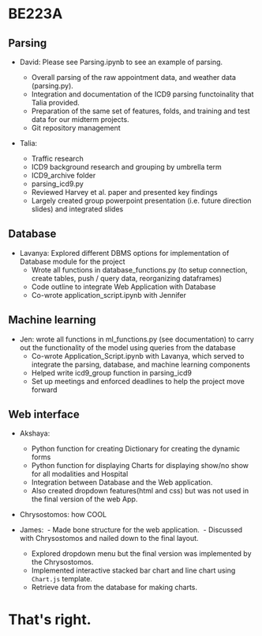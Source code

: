 # BE223A
## Parsing

- David: Please see Parsing.ipynb to see an example of parsing. 
  - Overall parsing of the raw appointment data, and weather data (parsing.py). 
  - Integration and documentation of the ICD9 parsing functoinality that Talia provided. 
  - Preparation of the same set of features, folds, and training and test data for our midterm projects. 
  - Git repository management

- Talia: 
  - Traffic research
  - ICD9 background research and grouping by umbrella term
  - ICD9_archive folder
  - parsing_icd9.py
  - Reviewed Harvey et al. paper and presented key findings
  - Largely created group powerpoint presentation (i.e. future direction slides) and integrated slides

## Database

- Lavanya: Explored different DBMS options for implementation of Database module for the project  
  - Wrote all functions in database_functions.py (to setup connection, create tables, push / query data, reorganizing dataframes)
  - Code outline to integrate Web Application with Database
  - Co-wrote application_script.ipynb with Jennifer

## Machine learning

- Jen: wrote all functions in ml_functions.py (see documentation) to carry out the functionality of the model using queries from the database
  - Co-wrote Application_Script.ipynb with Lavanya, which served to integrate the parsing, database, and machine learning components
  - Helped write icd9_group function in parsing_icd9
  - Set up meetings and enforced deadlines to help the project move forward

## Web interface

- Akshaya: 
  - Python function for creating Dictionary for creating the dynamic forms
  - Python function for displaying Charts for displaying show/no show for all modalities and Hospital
  - Integration between Database and the Web application.
  - Also created dropdown features(html and css) but was not used in the final version of the web App.

- Chrysostomos: how COOL 

- James:
  - Made bone structure for the web application.
  - Discussed with Chrysostomos and nailed down to the final layout.
  - Explored dropdown menu but the final version was implemented by the Chrysostomos.
  - Implemented interactive stacked bar chart and line chart using `Chart.js` template.
  - Retrieve data from the database for making charts.

# That's right. 

